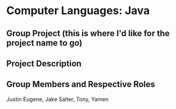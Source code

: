<!--
This is the readme section.
Use this whenever possible to add or subtract
any information necessary for the full project,
such as project description. 

Here are some ideas to get you started and add to this comment section:

- 🔭 I’m currently working on ...
- 🌱 I’m currently learning ...
- 👯 I’m looking to collaborate on ...
- 🤔 I’m looking for help with ...
- 💬 Ask me about ...
-->

# Computer Languages: Java

## Group Project (this is where I'd like for the project name to go)

## Project Description

## Group Members and Respective Roles

Justin Eugene, Jake Salter, Tony, Yamen

